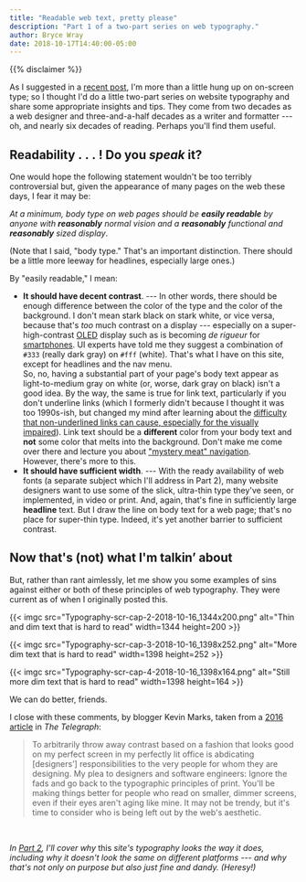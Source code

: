 ```yaml
---
title: "Readable web text, pretty please"
description: "Part 1 of a two-part series on web typography."
author: Bryce Wray
date: 2018-10-17T14:40:00-05:00
---
```


{{% disclaimer %}}

As I suggested in a [recent post](/posts/2018/09/why-finally-settled-ulysses/), I'm more than a little hung up on on-screen type; so I thought I'd do a little two-part series on website typography and share some appropriate insights and tips. They come from two decades as a web designer and three-and-a-half decades as a writer and formatter --- oh, and nearly six decades of reading. Perhaps you'll find them useful.

## Readability&nbsp;.&nbsp;.&nbsp;.&nbsp;! Do you _speak_ it?

One would hope the following statement wouldn't be too terribly controversial but, given the appearance of many pages on the web these days, I fear it may be:

_At a minimum, body type on web pages should be **easily readable** by anyone with **reasonably** normal vision and a **reasonably** functional and **reasonably** sized display_.

(Note that I said, "body type." That's an important distinction. There should be a little more leeway for headlines, especially large ones.)

By "easily readable," I mean:

- **It should have decent contrast**. --- In other words, there should be enough difference between the color of the type and the color of the background.
	I don't mean stark black on stark white, or vice versa, because that's _too_ much contrast on a display --- especially on a super-high-contrast [OLED](https://en.wikipedia.org/wiki/OLED) display such as is becoming _de rigueur_ for [smartphones](https://www.oled-info.com/oled_devices/mobile_phones). UI experts have told me they suggest a combination of `#333` (really dark gray) on `#fff` (white). That's what I have on this site, except for headlines and the nav menu.\
	So, no, having a substantial part of your page's body text appear as light-to-medium gray on white (or, worse, dark gray on black) isn't a good idea. By the way, the same is true for link text, particularly if you don't underline links (which I formerly didn't because I thought it was too 1990s-ish, but changed my mind after learning about the [difficulty that non-underlined links can cause, especially for the visually impaired](https://webaim.org/techniques/hypertext/link_text)). Link text should be a **different** color from your body text and **not** some color that melts into the background. Don't make me come over there and lecture you about ["mystery meat" navigation](http://www.webpagesthatsuck.com/mysterymeatnavigation.html).\
	However, there's more to this.
- **It should have sufficient width**. --- With the ready availability of web fonts (a separate subject which I'll address in Part 2), many website designers want to use some of the slick, ultra-thin type they've seen, or implemented, in video or print. And, again, that's fine in sufficiently large **headline** text. But I draw the line on body text for a web page; that's no place for super-thin type. Indeed, it's yet another barrier to sufficient contrast.

## Now that's (not) what I'm talkin’ about

But, rather than rant aimlessly, let me show you some examples of sins against either or both of these principles of web typography. They were current as of when I originally posted this.

{{< imgc src="Typography-scr-cap-2-2018-10-16_1344x200.png" alt="Thin and dim text that is hard to read" width=1344 height=200 >}}

{{< imgc src="Typography-scr-cap-3-2018-10-16_1398x252.png" alt="More dim text that is hard to read" width=1398 height=252 >}}

{{< imgc src="Typography-scr-cap-4-2018-10-16_1398x164.png" alt="Still more dim text that is hard to read" width=1398 height=164 >}}

We can do better, friends.

I close with these comments, by blogger Kevin Marks, taken from a [2016 article](https://www.telegraph.co.uk/science/2016/10/23/internet-is-becoming-unreadable-because-of-a-trend-towards-light/) in _The Telegraph_:

> To arbitrarily throw away contrast based on a fashion that looks good on my perfect screen in my perfectly lit office is abdicating [designers’] responsibilities to the very people for whom they are designing. My plea to designers and software engineers: Ignore the fads and go back to the typographic principles of print. You'll be making things better for people who read on smaller, dimmer screens, even if their eyes aren't aging like mine. It may not be trendy, but it's time to consider who is being left out by the web's aesthetic.

<p>&nbsp;</p>

_In [Part 2](/posts/2018/10/web-typography-part-2/), I'll cover why_ this _site's typography looks the way it does, including why it doesn't look the same on different platforms --- and why that's not only on purpose but also just fine and dandy. (Heresy!)_
